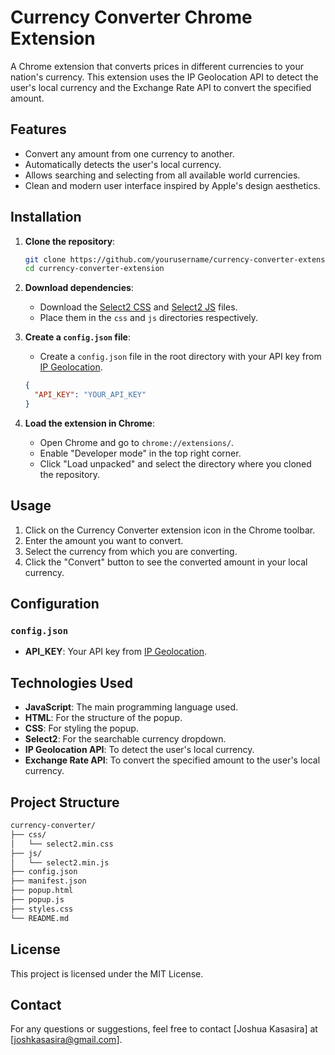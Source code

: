 
# Currency Converter Chrome Extension

A Chrome extension that converts prices in different currencies to your nation's currency. This extension uses the IP Geolocation API to detect the user's local currency and the Exchange Rate API to convert the specified amount.

## Features

- Convert any amount from one currency to another.
- Automatically detects the user's local currency.
- Allows searching and selecting from all available world currencies.
- Clean and modern user interface inspired by Apple's design aesthetics.

## Installation

1. **Clone the repository**:

   ```sh
   git clone https://github.com/yourusername/currency-converter-extension.git
   cd currency-converter-extension
   ```

2. **Download dependencies**:
   - Download the [Select2 CSS](https://cdnjs.cloudflare.com/ajax/libs/select2/4.0.13/css/select2.min.css) and [Select2 JS](https://cdnjs.cloudflare.com/ajax/libs/select2/4.0.13/js/select2.min.js) files.
   - Place them in the `css` and `js` directories respectively.

3. **Create a `config.json` file**:
   - Create a `config.json` file in the root directory with your API key from [IP Geolocation](https://ipgeolocation.io/).

   ```json
   {
     "API_KEY": "YOUR_API_KEY"
   }
   ```

4. **Load the extension in Chrome**:
   - Open Chrome and go to `chrome://extensions/`.
   - Enable "Developer mode" in the top right corner.
   - Click "Load unpacked" and select the directory where you cloned the repository.

## Usage

1. Click on the Currency Converter extension icon in the Chrome toolbar.
2. Enter the amount you want to convert.
3. Select the currency from which you are converting.
4. Click the "Convert" button to see the converted amount in your local currency.

## Configuration

### `config.json`

- **API_KEY**: Your API key from [IP Geolocation](https://ipgeolocation.io/).

## Technologies Used

- **JavaScript**: The main programming language used.
- **HTML**: For the structure of the popup.
- **CSS**: For styling the popup.
- **Select2**: For the searchable currency dropdown.
- **IP Geolocation API**: To detect the user's local currency.
- **Exchange Rate API**: To convert the specified amount to the user's local currency.

## Project Structure

```md
currency-converter/
├── css/
│   └── select2.min.css
├── js/
│   └── select2.min.js
├── config.json
├── manifest.json
├── popup.html
├── popup.js
├── styles.css
└── README.md
```

## License

This project is licensed under the MIT License.

## Contact

For any questions or suggestions, feel free to contact [Joshua Kasasira] at [joshkasasira@gmail.com].
